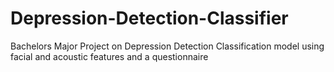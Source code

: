 # Depression-Detection-Classifier
Bachelors Major Project on Depression Detection Classification model using facial and acoustic features and a questionnaire
